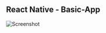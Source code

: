 ## React Native - Basic-App

![Screenshot](https://user-images.githubusercontent.com/68586133/124360370-0c2d0d80-dc47-11eb-82fe-f7a960fe7a9b.PNG)
